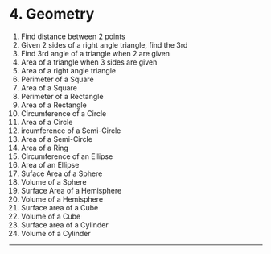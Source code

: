 # 4. Geometry

1. Find distance between 2 points
2. Given 2 sides of a right angle triangle, find the 3rd
3. Find 3rd angle of a triangle when 2 are given
4. Area of a triangle when 3 sides are given
5. Area of a right angle triangle
6. Perimeter of a Square
7. Area of a Square
8. Perimeter of a Rectangle
9. Area of a Rectangle
10. Circumference of a Circle
11. Area of a Circle
12. ircumference of a Semi-Circle
13. Area of a Semi-Circle
14. Area of a Ring
15. Circumference of an Ellipse
16. Area of an Ellipse
17. Suface Area of a Sphere
18. Volume of a Sphere
19. Surface Area of a Hemisphere
20. Volume of a Hemisphere
21. Surface area of a Cube
22. Volume of a Cube
23. Surface area of a Cylinder
24. Volume of a Cylinder

---